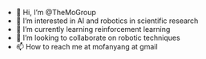 - 👋 Hi, I’m @TheMoGroup
- 👀 I’m interested in AI and robotics in scientific research
- 🌱 I’m currently learning reinforcement learning
- 💞️ I’m looking to collaborate on robotic techniques
- 📫 How to reach me at mofanyang at gmail

<!---
TheMoGroup/TheMoGroup is a ✨ special ✨ repository because its `README.md` (this file) appears on your GitHub profile.
You can click the Preview link to take a look at your changes.
--->
